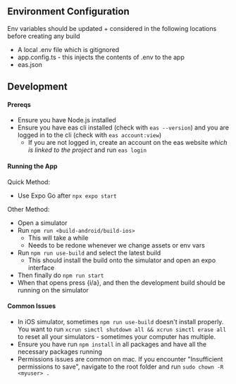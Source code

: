 

## Environment Configuration

Env variables should be updated + considered in the following locations before creating any build
  - A local .env file which is gitignored
  - app.config.ts - this injects the contents of .env to the app
  - eas.json

## Development

#### Prereqs

- Ensure you have Node.js installed
- Ensure you have eas cli installed (check with ```eas --version```) and you are logged in to the cli (check with ```eas account:view```)
  - If you are not logged in, create an account on the eas website *which is linked to the project* and run ```eas login```

#### Running the App

Quick Method:
- Use Expo Go after `npx expo start`

Other Method:
- Open a simulator
- Run ```npm run <build-android/build-ios>```
  - This will take a while
  - Needs to be redone whenever we change assets or env vars
- Run ```npm run use-build``` and select the latest build
  - This should install the build onto the simulator and open an expo interface
- Then finally do ```npm run start```
- When that opens press {i/a}, and then the development build should be running on the simulator

#### Common Issues

- In iOS simulator, sometimes ```npm run use-build``` doesn't install properly. You want to run ```xcrun simctl shutdown all && xcrun simctl erase all``` to reset all your simulators - sometimes your computer has multiple.
- Ensure you have run  ```npm install``` in all packages and have all the necessary packages running
- Permissions issues are common on mac. If you encounter "Insufficient permissions to save", navigate to the root folder and run ```sudo chown -R <myuser> .```